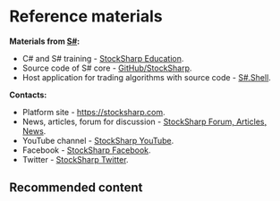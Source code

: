# Reference materials

**Materials from [S\#](StockSharpAbout.md):**

- C\# and S\# training \- [StockSharp Education](https://stocksharp.com/edu/). 
- Source code of S\# core \- [GitHub\/StockSharp](https://github.com/StockSharp/StockSharp). 
- Host application for trading algorithms with source code \- [S\#.Shell](https://stocksharp.com/products/shell/). 

**Contacts:**

- Platform site \- [https:\/\/stocksharp.com](https://stocksharp.com). 
- News, articles, forum for discussion \- [StockSharp Forum, Articles, News](https://stocksharp.com/community/). 
- YouTube channel \- [StockSharp YouTube](https://youtube.com/user/StockSharp/). 
- Facebook \- [StockSharp Facebook](https://facebook.com/stocksharp). 
- Twitter \- [StockSharp Twitter](https://twitter.com/stocksharp). 

## Recommended content

